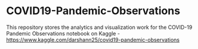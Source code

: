 # COVID19-Pandemic-Observations
This repository stores the analytics and visualization work for the COVID-19 Pandemic Observations notebook on Kaggle - https://www.kaggle.com/darshann25/covid19-pandemic-observations

